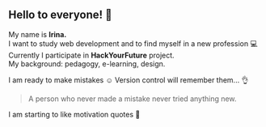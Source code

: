 ## Hello to everyone! :wave: 
My name is **Irina.**  
I want to study web development and to find myself in a new profession :computer:  
Currently I participate in **HackYourFuture** project.  
My background: pedagogy, e-learning, design.  

I am ready to make mistakes :relaxed: Version control will remember them... :ok_hand: 

> A person who never made a mistake never tried anything new.  

I am starting to like motivation quotes :thinking:
